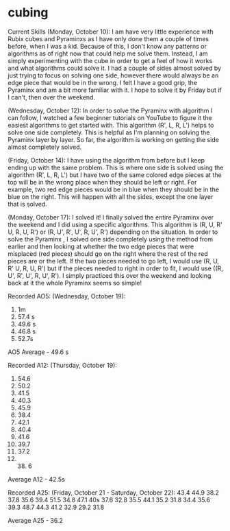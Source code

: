 # cubing

Current Skills (Monday, October 10): I am have very little experience with Rubix cubes and Pyraminxs as I have only done them a couple of times before, when I was a kid. Because of this, I don't know any patterns or algorithms as of right now that could help me solve them. Instead, I am simply experimenting with the cube in order to get a feel of how it works and what algorithms could solve it. I had a couple of sides almost solved by just trying to focus on solving one side, however there would always be an edge piece that would be in the wrong. I felt I have a good grip, the Pyraminx and am a bit more familiar with it. I hope to solve it by Friday but if I can't, then over the weekend. 

(Wednesday, October 12): In order to solve the Pyraminx with algorithm I can follow, I watched a few beginner tutorials on YouTube to figure it the easiest algorithms to get started with. This algorithm (R', L, R, L') helps to solve one side completely. This is helpful as I'm planning on solving the Pyraminx layer by layer. So far, the algorithm is working on getting the side almost completely solved. 

(Friday, October 14): I have using the algorithm from before but I keep ending up with the same problem. This is where one side is solved using the algorithm (R', L, R, L') but I have two of the same colored edge pieces at the top will be in the wrong place when they should be left or right. For example, two red edge pieces would be in blue when they should be in the blue on the right. This will happen with all the sides, except the one layer that is solved. 

(Monday, October 17): I solved it! I finally solved the entire Pyraminx over the weekend and I did using a specific algorithms. This algorithm is (R, U, R' U, R, U, R') or (R, U', R', U', R, U', R') depending on the situation. In order to solve the Pyraminx , I solved one side completely using the method from earlier and then looking at whether the two edge pieces that were misplaced (red pieces) should go on the right where the rest of the red pieces are or the left. If the two pieces needed to go left, I would use (R, U, R' U, R, U, R') but if the pieces needed to right in order to fit, I would use ((R, U', R', U', R, U', R'). I simply practiced this over the weekend and looking back at it the whole Pyraminx seems so simple!

Recorded AO5: 
(Wednesday, October 19): 
1. 1m
2. 57.4 s
3. 49.6 s
4. 46.8 s
5. 52.7s

AO5 Average - 49.6 s

Recorded A12: 
(Thursday, October 19): 
1. 54.6
2. 50.2
3. 41.5
4. 40.3
5. 45.9
6. 38.4
7. 42.1
8. 40.4
9. 41.6
10. 39.7
11. 37.2
12. 38. 6

Average A12 - 42.5s 

Recorded A25: 
(Friday, October 21 - Saturday, October 22): 
43.4
44.9
38.2
37.8
35.6
39.4
51.5
34.8
47.1
40s
37.6
32.8
35.5
44.1
35.2
31.8
34.4
35.6
39.3
48.7
44.3
41.2
32.9
29.2
31.8

Average A25 - 36.2
